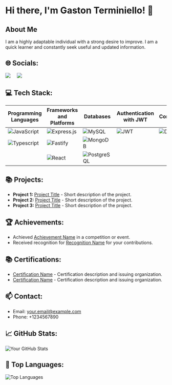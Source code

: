 # Hi there, I'm Gaston Terminiello! 👋

## About Me
I am a highly adaptable individual with a strong desire to improve. I am a quick learner and constantly seek useful and updated information.

## 🌐 Socials:
[<img class="icon" src="https://img.icons8.com/color/48/000000/linkedin.png"/>](https://www.linkedin.com/in/gaston-terminiello/)
&nbsp;&nbsp;&nbsp;
[<img class="icon" src="https://img.icons8.com/color/48/000000/discord-logo.png"/>](https://discord.gg/8RHtTj5V)

## 💻 Tech Stack:

| **Programming Languages**   | **Frameworks and Platforms** | **Databases**         | **Authentication with JWT** | **Containers** | **Server-Side Language**   |
|-----------------------------|------------------------------|-----------------------|------------------------------|----------------|----------------------------|
| ![JavaScript](https://img.shields.io/badge/javascript-%23323330.svg?style=for-the-badge&logo=javascript&logoColor=%23F7DF1E)   | ![Express.js](https://img.shields.io/badge/express.js-%23404d59.svg?style=for-the-badge&logo=express&logoColor=%2361DAFB) | ![MySQL](https://img.shields.io/badge/mysql-%2300f.svg?style=for-the-badge&logo=mysql&logoColor=white)   | ![JWT](https://img.shields.io/badge/JSON%20Web%20Tokens-JWT-%232496ED?style=for-the-badge)   | ![Docker](https://img.shields.io/badge/docker-%232496ED.svg?style=for-the-badge&logo=docker&logoColor=white) | ![Node.js](https://img.shields.io/badge/node.js-6DA55F?style=for-the-badge&logo=node.js&logoColor=white)   |
| ![Typescript](https://img.shields.io/badge/TYPESCRIPT-99ccff?style=for-the-badge&logo=typescript)   | ![Fastify](https://img.shields.io/badge/Fastify-ca4d30?style=for-the-badge&logo=fastify)  | ![MongoDB](https://img.shields.io/badge/MongoDB-grey?style=for-the-badge&logo=mongodb)   |                              |                |                            |
|                             | ![React](https://img.shields.io/badge/react-%2320232a.svg?style=for-the-badge&logo=react&logoColor=%2361DAFB)   | ![PostgreSQL](https://img.shields.io/badge/PostgreSQL-336791?style=for-the-badge&logo=postgresql&logoColor=white)   |                              |                |                            |


## 📚 Projects:
- **Project 1:** [Project Title](https://github.com/Gastonnter/My-Home-Page) - Short description of the project.
- **Project 2:** [Project Title](https://github.com/your-username/project2) - Short description of the project.
- **Project 3:** [Project Title](https://github.com/your-username/project3) - Short description of the project.
<!-- Add more projects as needed -->

## 🏆 Achievements:
- Achieved [Achievement Name](https://example.com) in a competition or event.
- Received recognition for [Recognition Name](https://example.com) for your contributions.

## 📚 Certifications:
- [Certification Name](https://example.com) - Certification description and issuing organization.
- [Certification Name](https://example.com) - Certification description and issuing organization.

## 📫 Contact:
- Email: your.email@example.com
- Phone: +1234567890

## 📈 GitHub Stats:
![Your GitHub Stats](https://github-readme-stats.vercel.app/api?username=your-username&show_icons=true&theme=radical)

## 🌟 Top Languages:
![Top Languages](https://github-readme-stats.vercel.app/api/top-langs/?username=your-username&layout=compact&theme=radical)

